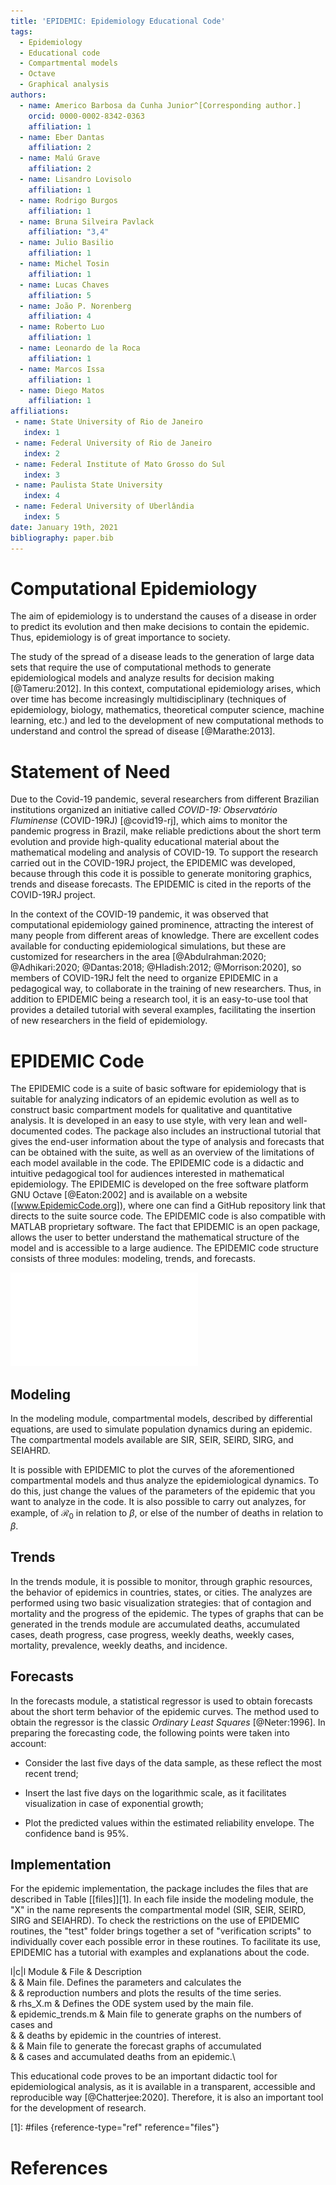 ```yaml
---
title: 'EPIDEMIC: Epidemiology Educational Code'
tags:
  - Epidemiology
  - Educational code
  - Compartmental models
  - Octave
  - Graphical analysis
authors:
  - name: Americo Barbosa da Cunha Junior^[Corresponding author.]
    orcid: 0000-0002-8342-0363
    affiliation: 1
  - name: Eber Dantas
    affiliation: 2
  - name: Malú Grave
    affiliation: 2
  - name: Lisandro Lovisolo
    affiliation: 1
  - name: Rodrigo Burgos
    affiliation: 1   
  - name: Bruna Silveira Pavlack
    affiliation: "3,4" 
  - name: Julio Basilio
    affiliation: 1 
  - name: Michel Tosin
    affiliation: 1 
  - name: Lucas Chaves
    affiliation: 5
  - name: João P. Norenberg
    affiliation: 4 
  - name: Roberto Luo
    affiliation: 1
  - name: Leonardo de la Roca
    affiliation: 1 
  - name: Marcos Issa
    affiliation: 1 
  - name: Diego Matos
    affiliation: 1 
affiliations:
 - name: State University of Rio de Janeiro
   index: 1
 - name: Federal University of Rio de Janeiro
   index: 2
 - name: Federal Institute of Mato Grosso do Sul
   index: 3
 - name: Paulista State University
   index: 4
 - name: Federal University of Uberlândia
   index: 5
date: January 19th, 2021
bibliography: paper.bib
---
```


# Computational Epidemiology

The aim of epidemiology is to understand the causes of a disease in
order to predict its evolution and then make decisions to contain the
epidemic. Thus, epidemiology is of great importance to society.

The study of the spread of a disease leads to the generation of large
data sets that require the use of computational methods to generate
epidemiological models and analyze results for decision making
[@Tameru:2012]. In this context, computational epidemiology arises,
which over time has become increasingly multidisciplinary (techniques of
epidemiology, biology, mathematics, theoretical computer science,
machine learning, etc.) and led to the development of new computational
methods to understand and control the spread of disease [@Marathe:2013].


# Statement of Need

Due to the Covid-19 pandemic, several researchers from different
Brazilian institutions organized an initiative called *COVID-19:
Observatório Fluminense* (COVID-19RJ) [@covid19-rj], which aims to
monitor the pandemic progress in Brazil, make reliable predictions about
the short term evolution and provide high-quality educational material
about the mathematical modeling and analysis of COVID-19. To support the
research carried out in the COVID-19RJ project, the EPIDEMIC was
developed, because through this code it is possible to generate
monitoring graphics, trends and disease forecasts. The EPIDEMIC is cited
in the reports of the COVID-19RJ project.

In the context of the COVID-19 pandemic, it was observed that
computational epidemiology gained prominence, attracting the interest of
many people from different areas of knowledge. There are excellent codes
available for conducting epidemiological simulations, but these are
customized for researchers in the area
[@Abdulrahman:2020; @Adhikari:2020; @Dantas:2018; @Hladish:2012; @Morrison:2020],
so members of COVID-19RJ felt the need to organize EPIDEMIC in a
pedagogical way, to collaborate in the training of new researchers.
Thus, in addition to EPIDEMIC being a research tool, it is an
easy-to-use tool that provides a detailed tutorial with several
examples, facilitating the insertion of new researchers in the field of
epidemiology.

# EPIDEMIC Code

The EPIDEMIC code is a suite of basic software for epidemiology that is
suitable for analyzing indicators of an epidemic evolution as well as to
construct basic compartment models for qualitative and quantitative
analysis. It is developed in an easy to use style, with very lean and
well-documented codes. The package also includes an instructional
tutorial that gives the end-user information about the type of analysis
and forecasts that can be obtained with the suite, as well as an
overview of the limitations of each model available in the code. The
EPIDEMIC code is a didactic and intuitive pedagogical tool for audiences
interested in mathematical epidemiology. The EPIDEMIC is developed on
the free software platform GNU Octave [@Eaton:2002] and is available on
a website ([www.EpidemicCode.org]), where one can find a GitHub repository link that directs
to the suite source code. The EPIDEMIC code is also compatible with
MATLAB proprietary software. The fact that EPIDEMIC is an open package,
allows the user to better understand the mathematical structure of the
model and is accessible to a large audience. The EPIDEMIC code structure
consists of three modules: modeling, trends, and forecasts.

![Illustration of the EPIDEMIC code logo.](EPIDEMIC_Logo_R01.pdf)

## Modeling

In the modeling module, compartmental models, described by differential
equations, are used to simulate population dynamics during an epidemic.
The compartmental models available are SIR, SEIR, SEIRD, SIRG, and
SEIAHRD.

It is possible with EPIDEMIC to plot the curves of the aforementioned
compartmental models and thus analyze the epidemiological dynamics. To
do this, just change the values of the parameters of the epidemic that
you want to analyze in the code. It is also possible to carry out
analyzes, for example, of $\mathcal{R}_0$ in relation to $\beta$, or
else of the number of deaths in relation to $\beta$.

## Trends

In the trends module, it is possible to monitor, through graphic
resources, the behavior of epidemics in countries, states, or cities.
The analyzes are performed using two basic visualization strategies:
that of contagion and mortality and the progress of the epidemic. The
types of graphs that can be generated in the trends module are
accumulated deaths, accumulated cases, death progress, case progress,
weekly deaths, weekly cases, mortality, prevalence, weekly deaths, and
incidence.

## Forecasts

In the forecasts module, a statistical regressor is used to obtain
forecasts about the short term behavior of the epidemic curves. The
method used to obtain the regressor is the classic *Ordinary Least
Squares* [@Neter:1996]. In preparing the forecasting code, the following
points were taken into account:

-   Consider the last five days of the data sample, as these reflect the
    most recent trend;

-   Insert the last five days on the logarithmic scale, as it
    facilitates visualization in case of exponential growth;

-   Plot the predicted values within the estimated reliability envelope.
    The confidence band is 95%.

## Implementation

For the epidemic implementation, the package includes the files that are
described in Table [\[files\]][1]. In each file inside the modeling
module, the \"X\" in the name represents the compartmental model (SIR,
SEIR, SEIRD, SIRG and SEIAHRD). To check the restrictions on the use of
EPIDEMIC routines, the \"test\" folder brings together a set of
\"verification scripts\" to individually cover each possible error in
these routines. To facilitate its use, EPIDEMIC has a tutorial with
examples and explanations about the code.


l\|c\|l  Module & File & Description\
& & Main file. Defines the parameters and calculates the\
& & reproduction numbers and plots the results of the time series.\
& rhs_X.m & Defines the ODE system used by the main file.\
& epidemic_trends.m & Main file to generate graphs on the numbers of
cases and\
& & deaths by epidemic in the countries of interest.\
& & Main file to generate the forecast graphs of accumulated\
& & cases and accumulated deaths from an epidemic.\


This educational code proves to be an important didactic tool for
epidemiological analysis, as it is available in a transparent,
accessible and reproducible way [@Chatterjee:2020]. Therefore, it is
also an important tool for the development of research.

  [1]: #files {reference-type="ref" reference="files"}
  
  # References
